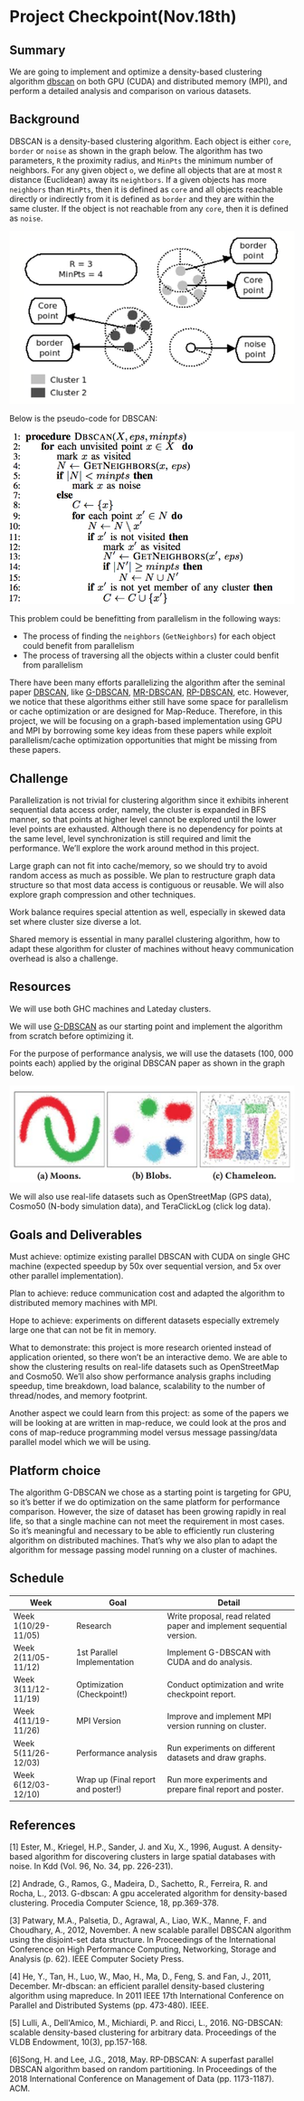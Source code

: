 # Project Checkpoint(Nov.18th)
## Summary

We are going to implement and optimize a density-based clustering algorithm [dbscan] on both GPU (CUDA) and distributed memory (MPI), and perform a detailed analysis and comparison on various datasets.

## Background

DBSCAN is a density-based clustering algorithm. Each object is either `core`, `border` or `noise` as shown in the graph below. The algorithm has two parameters, `R` the proximity radius, and `MinPts` the minimum number of neighbors. For any given object `o`, we define all objects that are at most `R` distance (Euclidean) away its `neightbors`. If a given objects has more `neighbors` than `MinPts`, then it is defined as `core` and all objects reachable directly or indirectly from it is defined as `border` and they are within the same cluster. If the object is not reachable from any `core`, then it is defined as `noise`. 


<div style="text-align:center"><img src ="image/dbscan.png" /></div>

Below is the pseudo-code for DBSCAN:
<div style="text-align:center"><img src ="image/dbscan_pseudo.png" /></div>

This problem could be benefitting from parallelism in the following ways:

* The process of finding the `neighbors` (`GetNeighbors`) for each object could benefit from parallelism
* The process of traversing all the objects within a cluster could benfit from parallelism


There have been many efforts parallelizing the algorithm after the seminal paper [DBSCAN], like [G-DBSCAN], [MR-DBSCAN], [RP-DBSCAN], etc. However, we notice that these algorithms either still have some space for parallelism or cache optimization or are designed for Map-Reduce. Therefore, in this project, we will be focusing on a graph-based implementation using GPU and MPI by borrowing some key ideas from these papers while exploit parallelism/cache optimization opportunities that might be missing from these papers. 


## Challenge
Parallelization is not trivial for clustering algorithm since it exhibits inherent sequential data access order, namely, the cluster is expanded in BFS manner, so that points at higher level cannot be explored until the lower level points are exhausted. Although there is no dependency for points at the same level, level synchronization is still required and limit the performance. We’ll explore the work around method in this project.

Large graph can not fit into cache/memory, so we should try to avoid random access as much as possible. We plan to restructure graph data structure so that most data access is contiguous or reusable. We will also explore graph compression and other techniques.

 Work balance requires special attention as well, especially in skewed data set where cluster size diverse a lot.

Shared memory is essential in many parallel clustering algorithm, how to adapt these algorithm for cluster of machines without heavy communication overhead is also a challenge.


## Resources
We will use both GHC machines and Lateday clusters.

We will use [G-DBSCAN] as our starting point and implement the algorithm from scratch before optimizing it.

For the purpose of performance analysis, we will use the datasets (100, 000 points each) applied by the original DBSCAN paper as shown in the graph below. 

<div style="text-align:center"><img src ="image/cluster_type.png" /></div>

We will also use real-life datasets such as OpenStreetMap (GPS data), Cosmo50 (N-body simulation data), and TeraClickLog (click log data).

## Goals and Deliverables
Must achieve: optimize existing parallel DBSCAN with CUDA on single GHC machine (expected speedup by 50x over sequential version, and 5x over other parallel implementation).

Plan to achieve: reduce communication cost and adapted the algorithm to distributed memory machines with MPI.

Hope to achieve: experiments on different datasets especially extremely large one that can not be fit in memory.

What to demonstrate: this project is more research oriented instead of application oriented, so there won’t be an interactive demo. We are able to show the clustering results on real-life datasets such as OpenStreetMap and Cosmo50. We’ll also show performance analysis graphs including speedup, time breakdown, load balance, scalability to the number of thread/nodes, and memory footprint. 

Another aspect we could learn from this project: as some of the papers we will be looking at are written in map-reduce, we could look at the pros and cons of map-reduce programming model versus message passing/data parallel model which we will be using.

## Platform choice
The algorithm G-DBSCAN we chose as a starting point is targeting for GPU, so it’s better if we do optimization on the same platform for performance comparison. However, the size of dataset has been growing rapidly in real life, so that a single machine can not meet the requirement in most cases. So it’s meaningful and necessary to be able to efficiently run clustering algorithm on distributed machines. That’s why we also plan to adapt the algorithm for message passing model running on a cluster of machines. 


## Schedule

| Week| Goal| Detail|
|-----|-----|-------|
| Week 1(10/29-11/05) | Research | Write proposal, read related paper and implement sequential version. |
| Week 2(11/05-11/12) | 1st Parallel Implementation        | Implement G-DBSCAN with CUDA and do analysis.                        |
| Week 3(11/12-11/19) | Optimization (Checkpoint!)         | Conduct optimization and write checkpoint report.                    |
| Week 4(11/19-11/26) | MPI Version                        | Improve and implement MPI version running on cluster.                |
| Week 5(11/26-12/03) | Performance analysis               | Run experiments on different datasets and draw graphs.               |
| Week 6(12/03-12/10) | Wrap up (Final report and poster!) | Run more experiments and prepare final report and poster.            |


## References

[dbscan]: https://www.aaai.org/Papers/KDD/1996/KDD96-037.pdf

\[1\] Ester, M., Kriegel, H.P., Sander, J. and Xu, X., 1996, August. A density-based algorithm for discovering clusters in large spatial databases with noise. In Kdd (Vol. 96, No. 34, pp. 226-231).

[g-dbscan]: https://www.sciencedirect.com/science/article/pii/S1877050913003438
\[2\] Andrade, G., Ramos, G., Madeira, D., Sachetto, R., Ferreira, R. and Rocha, L., 2013. G-dbscan: A gpu accelerated algorithm for density-based clustering. Procedia Computer Science, 18, pp.369-378.

[pds-dbscan]: https://ieeexplore.ieee.org/document/6468492
\[3\] Patwary, M.A., Palsetia, D., Agrawal, A., Liao, W.K., Manne, F. and Choudhary, A., 2012, November. A new scalable parallel DBSCAN algorithm using the disjoint-set data structure. In Proceedings of the International Conference on High Performance Computing, Networking, Storage and Analysis (p. 62). IEEE Computer Society Press.

[mr-dbscan]: https://ieeexplore.ieee.org/document/6121313
\[4\] He, Y., Tan, H., Luo, W., Mao, H., Ma, D., Feng, S. and Fan, J., 2011, December. Mr-dbscan: an efficient parallel density-based clustering algorithm using mapreduce. In 2011 IEEE 17th International Conference on Parallel and Distributed Systems (pp. 473-480). IEEE.

[ng-dbscan]: http://www.vldb.org/pvldb/vol10/p157-lulli.pdf
\[5\] Lulli, A., Dell'Amico, M., Michiardi, P. and Ricci, L., 2016. NG-DBSCAN: scalable density-based clustering for arbitrary data. Proceedings of the VLDB Endowment, 10(3), pp.157-168.

[rp-dbscan]: https://dm.kaist.ac.kr/lab/papers/sigmod18.pdf
\[6\]Song, H. and Lee, J.G., 2018, May. RP-DBSCAN: A superfast parallel DBSCAN algorithm based on random partitioning. In Proceedings of the 2018 International Conference on Management of Data (pp. 1173-1187). ACM.

